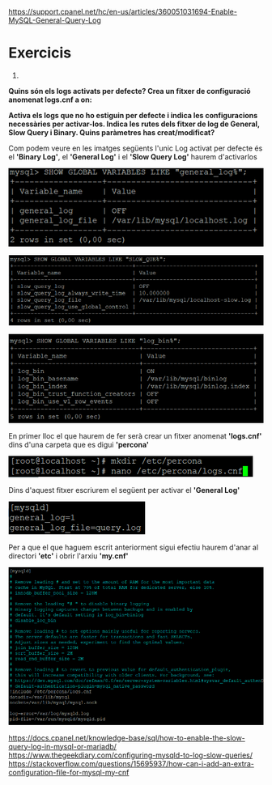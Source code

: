 
https://support.cpanel.net/hc/en-us/articles/360051031694-Enable-MySQL-General-Query-Log

# Exercicis

1. 

**Quins són els logs activats per defecte? Crea un fitxer de configuració anomenat 
logs.cnf a on:**

**Activa els logs que no ho estiguin per defecte i indica les configuracions necessàries 
per activar-los. Indica les rutes dels fitxer de log de General, Slow Query i Binary. Quins 
paràmetres has creat/modificat?**

Com podem veure en les imatges següents l'unic Log activat per defecte és el **'Binary Log'**, el **'General Log'** i el **'Slow Query Log'** haurem d'activarlos

![General Log](https://github.com/JoelSola/Base-de-Dades/blob/main/Activitat%202/Imatges/1.1.png)

![Slow Query Log](https://github.com/JoelSola/Base-de-Dades/blob/main/Activitat%202/Imatges/1.2.png)

![Binary Log](https://github.com/JoelSola/Base-de-Dades/blob/main/Activitat%202/Imatges/1.3.png)

En primer lloc el que haurem de fer serà crear un fitxer anomenat **'logs.cnf'** dins d'una carpeta que es digui **'percona'**

![Creacio Fitxer i Carpeta](https://github.com/JoelSola/Base-de-Dades/blob/main/Activitat%202/Imatges/1.4.png)

Dins d'aquest fitxer escriurem el següent per activar el **'General Log'**

![General Log 2](https://github.com/JoelSola/Base-de-Dades/blob/main/Activitat%202/Imatges/1.5.png)

Per a que el que haguem escrit anteriorment sigui efectiu haurem d'anar al directori **'etc'** i obrir l'arxiu **'my.cnf'**

![](https://github.com/JoelSola/Base-de-Dades/blob/main/Activitat%202/Imatges/1.6.png)


https://docs.cpanel.net/knowledge-base/sql/how-to-enable-the-slow-query-log-in-mysql-or-mariadb/
https://www.thegeekdiary.com/configuring-mysqld-to-log-slow-queries/
https://stackoverflow.com/questions/15695937/how-can-i-add-an-extra-configuration-file-for-mysql-my-cnf
